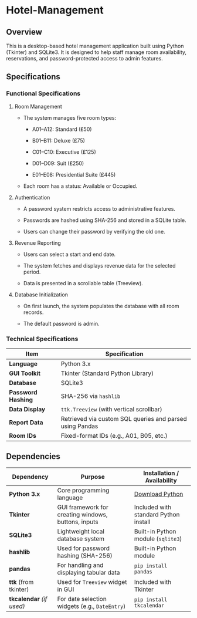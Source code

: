 # Hotel-Management

## Overview

This is a desktop-based hotel management application built using Python (Tkinter) and SQLite3. It is designed to help staff manage room availability, reservations, and password-protected access to admin features.

## Specifications
###  Functional Specifications
1. Room Management

    - The system manages five room types:

        - A01–A12: Standard (₤50)

        - B01–B11: Deluxe (₤75)

        - C01–C10: Executive (₤125)

        - D01–D09: Suit (₤250)

        - E01–E08: Presidential Suite (₤445)

    - Each room has a status: Available or Occupied.

2. Authentication

    - A password system restricts access to administrative features.

    - Passwords are hashed using SHA-256 and stored in a SQLite table.

    - Users can change their password by verifying the old one.

3. Revenue Reporting

    - Users can select a start and end date.

    - The system fetches and displays revenue data for the selected period.

    - Data is presented in a scrollable table (Treeview).

4. Database Initialization

    - On first launch, the system populates the database with all room records.

    - The default password is admin.

### Technical Specifications

| Item                 | Specification                                            |
| -------------------- | -------------------------------------------------------- |
| **Language**         | Python 3.x                                               |
| **GUI Toolkit**      | Tkinter (Standard Python Library)                        |
| **Database**         | SQLite3                                                  |
| **Password Hashing** | SHA-256 via `hashlib`                                    |
| **Data Display**     | `ttk.Treeview` (with vertical scrollbar)                 |
| **Report Data**      | Retrieved via custom SQL queries and parsed using Pandas |
| **Room IDs**         | Fixed-format IDs (e.g., A01, B05, etc.)                  |

## Dependencies
| Dependency                 | Purpose                                             | Installation / Availability                          |
| -------------------------- | --------------------------------------------------- | ---------------------------------------------------- |
| **Python 3.x**             | Core programming language                           | [Download Python](https://www.python.org/downloads/) |
| **Tkinter**                | GUI framework for creating windows, buttons, inputs | Included with standard Python install                |
| **SQLite3**                | Lightweight local database system                   | Built-in Python module (`sqlite3`)                   |
| **hashlib**                | Used for password hashing (SHA-256)                 | Built-in Python module                               |
| **pandas**                 | For handling and displaying tabular data            | `pip install pandas`                                 |
| **ttk** (from tkinter)     | Used for `Treeview` widget in GUI                   | Included with Tkinter                                |
| **tkcalendar** *(if used)* | For date selection widgets (e.g., `DateEntry`)      | `pip install tkcalendar`                             |

